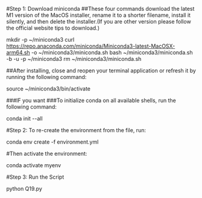 #Step 1: Download miniconda
##These four commands download the latest M1 version of the MacOS installer, rename it to a shorter filename, install it silently, and then delete the installer.(If you are other version please follow the official website tips to download.)


mkdir -p ~/miniconda3
curl https://repo.anaconda.com/miniconda/Miniconda3-latest-MacOSX-arm64.sh -o ~/miniconda3/miniconda.sh
bash ~/miniconda3/miniconda.sh -b -u -p ~/miniconda3
rm ~/miniconda3/miniconda.sh


##After installing, close and reopen your terminal application or refresh it by running the following command:

source ~/miniconda3/bin/activate

###IF you want
###To initialize conda on all available shells, run the following command:

conda init --all

#Step 2: To re-create the environment from the file, run:

conda env create -f environment.yml

#Then activate the environment:

conda activate myenv

#Step 3: Run the Script

python Q19.py

